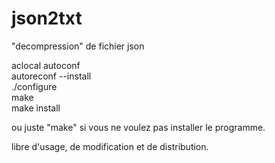 # json2txt  
"decompression" de fichier json  
  
aclocal 
autoconf  
autoreconf --install  
./configure  
make  
make install  
  
ou juste "make" si vous ne voulez pas installer le programme.

libre d'usage, de modification et de distribution.
